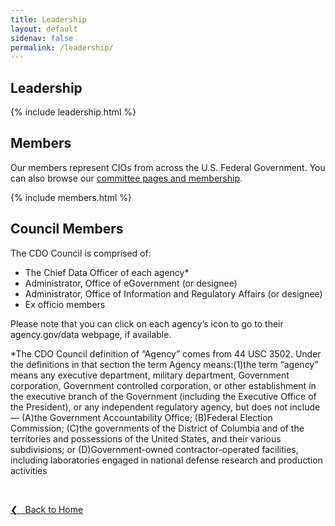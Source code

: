 ```yaml
---
title: Leadership
layout: default
sidenav: false
permalink: /leadership/
---
```


## Leadership

{% include leadership.html %}

## Members
Our members represent CIOs from across the U.S. Federal Government. You can also browse our [committee pages and membership](#council-committees).

{% include members.html %}

## Council Members
The CDO Council is comprised of:
* The Chief Data Officer of each agency*
* Administrator, Office of eGovernment (or designee) 
* Administrator, Office of Information and Regulatory Affairs (or designee)
* Ex officio members

Please note that you can click on each agency’s icon to go to their agency.gov/data webpage, if available.


*The CDO Council definition of “Agency” comes from 44 USC 3502.  Under the definitions in that section the term Agency means:(1)the term “agency” means any executive department, military department, Government corporation, Government controlled corporation, or other establishment in the executive branch of the Government (including the Executive Office of the President), or any independent regulatory agency, but does not include—
(A)the Government Accountability Office;
(B)Federal Election Commission;
(C)the governments of the District of Columbia and of the territories and possessions of the United States, and their various subdivisions; or
(D)Government-owned contractor-operated facilities, including laboratories engaged in national defense research and production activities

&nbsp;

<a href="{{site.baseurl}}">&#10094; &nbsp; Back to Home</a><br>

